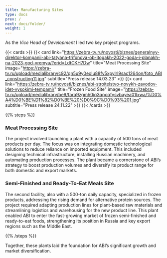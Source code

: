 ```yaml
---
title: Manufacturing Sites
type: docs
prev: /
next: docs/folder/
weight: 1
---
```


As the *Vice Head of Development* I led two key project programs.

{{< cards >}}
  {{< card link="https://zebra-tv.ru/novosti/biznes/generalnyy-direktor-kompanii-abi-tatyana-trifonova-ob-itogakh-2022-goda-i-planakh-na-2023-god-vremya/?erid=LdtCKH7Dw" title="Meat Processing Site" image="https://zebra-tv.ru/upload/medialibrary/c92/qn5u9y0eolu88fv5xpylrl9sac1264on/foto_ABI_constructing11.jpg" subtitle="Press release 14.03.23" >}}
  {{< card link="https://zebra-tv.ru/novosti/biznes/abi-stroitelstvo-novykh-zavodov-idet-vysokimi-tempami/" title="Frozen Food Site" image="https://zebra-tv.ru/upload/medialibrary/be9/farq9zgmh0iq3qpoqfysvbayea01lxwa/%D0%A4%D0%BE%D1%82%D0%BE%20%D0%9C%D0%93%201.jpg" subtitle="Press release 24.11.22" >}}
{{< /cards >}}

{{% steps %}}

### Meat Processing Site

The project involved launching a plant with a capacity of 500 tons of meat products per day. The focus was on integrating domestic technological solutions to reduce reliance on imported equipment. This included designing technical infrastructure, installing Russian machinery, and automating production processes. The plant became a cornerstone of ABI’s strategy to boost production volumes and diversify its product range for both domestic and export markets.

### Semi-Finished and Ready-To-Eat Meals Site

The second facility, also with a 500-ton daily capacity, specialized in frozen products, addressing the rising demand for alternative protein sources. The project required adapting production lines for plant-based raw materials and streamlining logistics and warehousing for the new product line. This plant enabled ABI to enter the fast-growing market of frozen semi-finished and ready-to-eat foods, strengthening its position in Russia and key export regions such as the Middle East.

{{% /steps %}}

Together, these plants laid the foundation for ABI’s significant growth and market diversification.